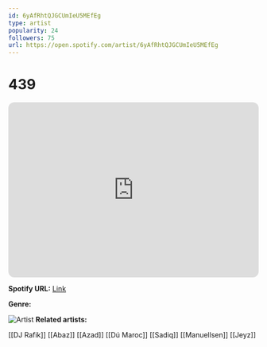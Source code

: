 ```yaml
---
id: 6yAfRhtQJGCUmIeU5MEfEg
type: artist
popularity: 24
followers: 75
url: https://open.spotify.com/artist/6yAfRhtQJGCUmIeU5MEfEg
---
```

# 439

<iframe style="border-radius:12px" src="https://open.spotify.com/embed/artist/6yAfRhtQJGCUmIeU5MEfEg" width="100%" height="352" frameBorder="0" allowfullscreen="" allow="autoplay; clipboard-write; encrypted-media; fullscreen; picture-in-picture" loading="lazy"></iframe>

**Spotify URL:** [Link](https://open.spotify.com/artist/6yAfRhtQJGCUmIeU5MEfEg)

**Genre:** 

![Artist]()
**Related artists:**

[[DJ Rafik]]
[[Abaz]]
[[Azad]]
[[Dú Maroc]]
[[Sadiq]]
[[Manuellsen]]
[[Jeyz]]
